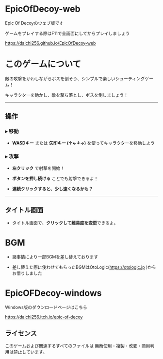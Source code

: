 # EpicOfDecoy-web
Epic Of Decoyのウェブ版です

ゲームをプレイする際はF11で全画面にしてからプレイしましょう

https://daichi256.github.io/EpicOfDecoy-web

# このゲームについて

敵の攻撃をかわしながらボスを倒そう、シンプルで楽しいシューティングゲーム！

キャラクターを動かし、敵を撃ち落とし、ボスを倒しましょう！

---

## 操作

### ▸ 移動

- **WASDキー** または **矢印キー (↑←↓→)** を使ってキャラクターを移動しよう

### ▸ 攻撃

- **左クリック** で射撃を開始！

- **ボタンを押し続ける** ことでも射撃できるよ！

- **連続クリックすると、少し速くなるかも？**

---

## タイトル画面

- タイトル画面で、**クリックして難易度を変更**できるよ。

# BGM

 - 諸事情により一部BGMを差し替えております

- 差し替えた際に使わせてもらったBGMはOtoLogic(https://otologic.jp )からお借りしました

# EpicOFDecoy-windows
Windows版のダウンロードページはこちら

https://daichi256.itch.io/epic-of-decoy

## ライセンス

このゲームおよび関連するすべてのファイルは
無断使用・複製・改変・商用利用は禁止しています。